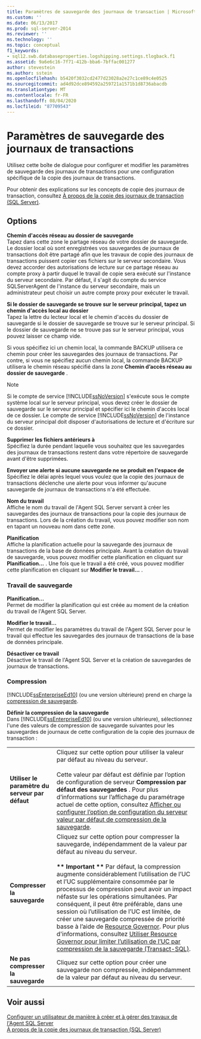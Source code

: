 ```yaml
---
title: Paramètres de sauvegarde des journaux de transaction | Microsoft Docs
ms.custom: ''
ms.date: 06/13/2017
ms.prod: sql-server-2014
ms.reviewer: ''
ms.technology: ''
ms.topic: conceptual
f1_keywords:
- sql12.swb.databaseproperties.logshipping.settings.tlogback.f1
ms.assetid: 9a6e6c16-7f71-412b-bba6-7bffac001277
author: stevestein
ms.author: sstein
ms.openlocfilehash: b5420f3032cd2477d23028a2e27c1ce89c4e0525
ms.sourcegitcommit: ad4d92dce894592a259721a1571b1d8736abacdb
ms.translationtype: MT
ms.contentlocale: fr-FR
ms.lasthandoff: 08/04/2020
ms.locfileid: "87709543"
---
```

# <a name="log-shipping-transaction-log-backup-settings"></a>Paramètres de sauvegarde des journaux de transactions
  Utilisez cette boîte de dialogue pour configurer et modifier les paramètres de sauvegarde des journaux de transactions pour une configuration spécifique de la copie des journaux de transactions.  
  
 Pour obtenir des explications sur les concepts de copie des journaux de transaction, consultez [À propos de la copie des journaux de transaction &#40;SQL Server&#41;](../../database-engine/log-shipping/about-log-shipping-sql-server.md).  
  
## <a name="options"></a>Options  
 **Chemin d'accès réseau au dossier de sauvegarde**  
 Tapez dans cette zone le partage réseau de votre dossier de sauvegarde. Le dossier local où sont enregistrées vos sauvegardes de journaux de transactions doit être partagé afin que les travaux de copie des journaux de transactions puissent copier ces fichiers sur le serveur secondaire. Vous devez accorder des autorisations de lecture sur ce partage réseau au compte proxy à partir duquel le travail de copie sera exécuté sur l'instance du serveur secondaire. Par défaut, il s'agit du compte du service SQLServerAgent de l'instance du serveur secondaire, mais un administrateur peut choisir un autre compte proxy pour exécuter le travail.  
  
 **Si le dossier de sauvegarde se trouve sur le serveur principal, tapez un chemin d'accès local au dossier**  
 Tapez la lettre du lecteur local et le chemin d'accès du dossier de sauvegarde si le dossier de sauvegarde se trouve sur le serveur principal. Si le dossier de sauvegarde ne se trouve pas sur le serveur principal, vous pouvez laisser ce champ vide.  
  
 Si vous spécifiez ici un chemin local, la commande BACKUP utilisera ce chemin pour créer les sauvegardes des journaux de transactions. Par contre, si vous ne spécifiez aucun chemin local, la commande BACKUP utilisera le chemin réseau spécifié dans la zone **Chemin d’accès réseau au dossier de sauvegarde** .  
  
> [!NOTE]  
>  Si le compte de service [!INCLUDE[ssNoVersion](../../includes/ssnoversion-md.md)] s'exécute sous le compte système local sur le serveur principal, vous devez créer le dossier de sauvegarde sur le serveur principal et spécifier ici le chemin d'accès local de ce dossier. Le compte de service [!INCLUDE[ssNoVersion](../../includes/ssnoversion-md.md)] de l'instance du serveur principal doit disposer d'autorisations de lecture et d'écriture sur ce dossier.  
  
 **Supprimer les fichiers antérieurs à**  
 Spécifiez la durée pendant laquelle vous souhaitez que les sauvegardes des journaux de transactions restent dans votre répertoire de sauvegarde avant d'être supprimées.  
  
 **Envoyer une alerte si aucune sauvegarde ne se produit en l'espace de**  
 Spécifiez le délai après lequel vous voulez que la copie des journaux de transactions déclenche une alerte pour vous informer qu'aucune sauvegarde de journaux de transactions n'a été effectuée.  
  
 **Nom du travail**  
 Affiche le nom du travail de l'Agent SQL Server servant à créer les sauvegardes des journaux de transactions pour la copie des journaux de transactions. Lors de la création du travail, vous pouvez modifier son nom en tapant un nouveau nom dans cette zone.  
  
 **Planification**  
 Affiche la planification actuelle pour la sauvegarde des journaux de transactions de la base de données principale. Avant la création du travail de sauvegarde, vous pouvez modifier cette planification en cliquant sur **Planification...** . Une fois que le travail a été créé, vous pouvez modifier cette planification en cliquant sur **Modifier le travail...** .  
  
### <a name="backup-job"></a>Travail de sauvegarde  
 **Planification…**  
 Permet de modifier la planification qui est créée au moment de la création du travail de l'Agent SQL Server.  
  
 **Modifier le travail...**  
 Permet de modifier les paramètres du travail de l'Agent SQL Server pour le travail qui effectue les sauvegardes des journaux de transactions de la base de données principale.  
  
 **Désactiver ce travail**  
 Désactive le travail de l'Agent SQL Server et la création de sauvegardes de journaux de transactions.  
  
### <a name="compression"></a>Compression  
 [!INCLUDE[ssEnterpriseEd10](../../includes/ssenterpriseed10-md.md)] (ou une version ultérieure) prend en charge la [compression de sauvegarde](../backup-restore/backup-compression-sql-server.md).  
  
 **Définir la compression de la sauvegarde**  
 Dans [!INCLUDE[ssEnterpriseEd10](../../includes/ssenterpriseed10-md.md)] (ou une version ultérieure), sélectionnez l'une des valeurs de compression de sauvegarde suivantes pour les sauvegardes de journaux de cette configuration de la copie des journaux de transaction :  
  
|||  
|-|-|  
|**Utiliser le paramètre du serveur par défaut**|Cliquez sur cette option pour utiliser la valeur par défaut au niveau du serveur.<br /><br /> Cette valeur par défaut est définie par l’option de configuration de serveur **Compression par défaut des sauvegardes** . Pour plus d’informations sur l’affichage du paramétrage actuel de cette option, consultez [Afficher ou configurer l’option de configuration du serveur valeur par défaut de compression de la sauvegarde](../../database-engine/configure-windows/view-or-configure-the-backup-compression-default-server-configuration-option.md).|  
|**Compresser la sauvegarde**|Cliquez sur cette option pour compresser la sauvegarde, indépendamment de la valeur par défaut au niveau du serveur.<br /><br /> **\*\* Important \*\*** Par défaut, la compression augmente considérablement l’utilisation de l’UC et l’UC supplémentaire consommée par le processus de compression peut avoir un impact néfaste sur les opérations simultanées. Par conséquent, il peut être préférable, dans une session où l’utilisation de l’UC est limitée, de créer une sauvegarde compressée de priorité basse à l’aide de [Resource Governor](../resource-governor/resource-governor.md). Pour plus d'informations, consultez [Utiliser Resource Governor pour limiter l’utilisation de l’UC par compression de la sauvegarde &#40;Transact-SQL&#41;](../backup-restore/use-resource-governor-to-limit-cpu-usage-by-backup-compression-transact-sql.md).|  
|**Ne pas compresser la sauvegarde**|Cliquez sur cette option pour créer une sauvegarde non compressée, indépendamment de la valeur par défaut au niveau du serveur.|  
  
## <a name="see-also"></a>Voir aussi  
 [Configurer un utilisateur de manière à créer et à gérer des travaux de l'Agent SQL Server](../../ssms/agent/configure-a-user-to-create-and-manage-sql-server-agent-jobs.md)   
 [À propos de la copie des journaux de transaction &#40;SQL Server&#41;](../../database-engine/log-shipping/about-log-shipping-sql-server.md)  
  
  
